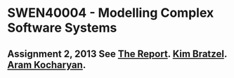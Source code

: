 SWEN40004 - Modelling Complex Software Systems
==============================================
Assignment 2, 2013
See [The Report](https://github.com/bratzelk/Bushfire/blob/master/Report.pdf?raw=true).
[Kim Bratzel](https://github.com/bratzelk).
[Aram Kocharyan](https://github.com/aramk).
---



